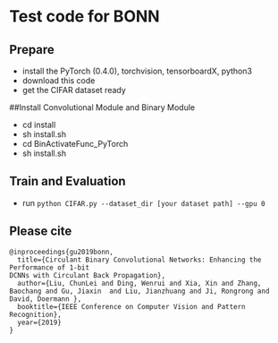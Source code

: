 # Test code for BONN
## Prepare
* install the PyTorch (0.4.0), torchvision, tensorboardX, python3
* download this code
* get the CIFAR dataset ready

##Install Convolutional Module and Binary Module
* cd install
* sh install.sh
* cd BinActivateFunc_PyTorch
* sh install.sh

## Train and Evaluation
* run ```python CIFAR.py --dataset_dir [your dataset path] --gpu 0``` 

## Please cite

```
@inproceedings{gu2019bonn,
  title={Circulant Binary Convolutional Networks: Enhancing the Performance of 1-bit
DCNNs with Circulant Back Propagation},
  author={Liu, ChunLei and Ding, Wenrui and Xia, Xin and Zhang, Baochang and Gu, Jiaxin  and Liu, Jianzhuang and Ji, Rongrong and David, Doermann },
  booktitle={IEEE Conference on Computer Vision and Pattern Recognition},
  year={2019}
}
```